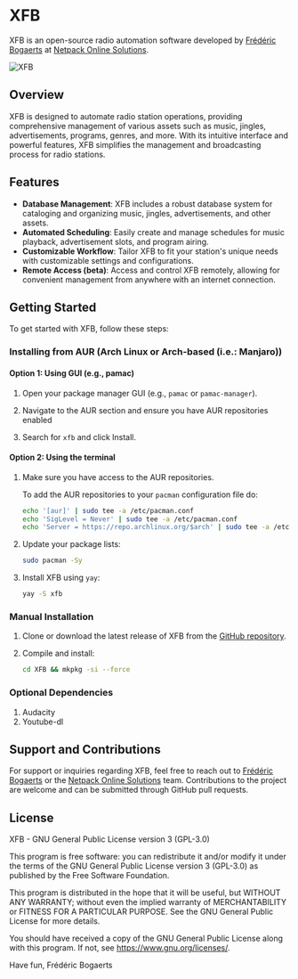 # XFB

XFB is an open-source radio automation software developed by [Frédéric Bogaerts](https://www.researchgate.net/profile/Frederic-Bogaerts) at [Netpack Online Solutions](https://www.netpack.pt).

![XFB](https://netpack.pt/img/xfb-home.webp)

## Overview

XFB is designed to automate radio station operations, providing comprehensive management of various assets such as music, jingles, advertisements, programs, genres, and more. With its intuitive interface and powerful features, XFB simplifies the management and broadcasting process for radio stations.

## Features

- **Database Management**: XFB includes a robust database system for cataloging and organizing music, jingles, advertisements, and other assets.
- **Automated Scheduling**: Easily create and manage schedules for music playback, advertisement slots, and program airing.
- **Customizable Workflow**: Tailor XFB to fit your station's unique needs with customizable settings and configurations.
- **Remote Access (beta)**: Access and control XFB remotely, allowing for convenient management from anywhere with an internet connection.


## Getting Started

To get started with XFB, follow these steps:

### Installing from AUR (Arch Linux or Arch-based (i.e.: Manjaro))


#### Option 1: Using GUI (e.g., pamac)

1. Open your package manager GUI (e.g., `pamac` or `pamac-manager`).

2. Navigate to the AUR section and ensure you have AUR repositories enabled

3. Search for `xfb` and click Install.


#### Option 2: Using the terminal

1. Make sure you have access to the AUR repositories.

    To add the AUR repositories to your `pacman` configuration file do:

    ```sh
    echo '[aur]' | sudo tee -a /etc/pacman.conf
    echo 'SigLevel = Never' | sudo tee -a /etc/pacman.conf
    echo 'Server = https://repo.archlinux.org/$arch' | sudo tee -a /etc/pacman.conf
    ```

2. Update your package lists:

    ```sh
    sudo pacman -Sy
    ```

3. Install XFB using `yay`:

    ```sh
    yay -S xfb
    ```

### Manual Installation

1. Clone or download the latest release of XFB from the [GitHub repository](https://github.com/netpack/XFB).

2. Compile and install:

    ```sh
    cd XFB && mkpkg -si --force
    ```

### Optional Dependencies

1. Audacity
2. Youtube-dl

## Support and Contributions

For support or inquiries regarding XFB, feel free to reach out to [Frédéric Bogaerts](https://www.researchgate.net/profile/Frederic-Bogaerts) or the [Netpack Online Solutions](https://www.netpack.pt) team. Contributions to the project are welcome and can be submitted through GitHub pull requests.

## License

XFB - GNU General Public License version 3 (GPL-3.0)

This program is free software: you can redistribute it and/or modify it under the terms of the GNU General Public License version 3 (GPL-3.0) as published by the Free Software Foundation.

This program is distributed in the hope that it will be useful, but WITHOUT ANY WARRANTY; without even the implied warranty of MERCHANTABILITY or FITNESS FOR A PARTICULAR PURPOSE. See the GNU General Public License for more details.

You should have received a copy of the GNU General Public License along with this program. If not, see <https://www.gnu.org/licenses/>.




Have fun,
Frédéric Bogaerts
